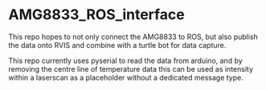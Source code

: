 # AMG8833_ROS_interface
This repo hopes to not only connect the AMG8833 to ROS, but also publish the data onto RVIS and combine with a turtle bot for data capture.

This repo currently uses pyserial to read the data from arduino, and by removing the centre line of temperature data this can be used as intensity within a laserscan as a placeholder without a dedicated message type.
